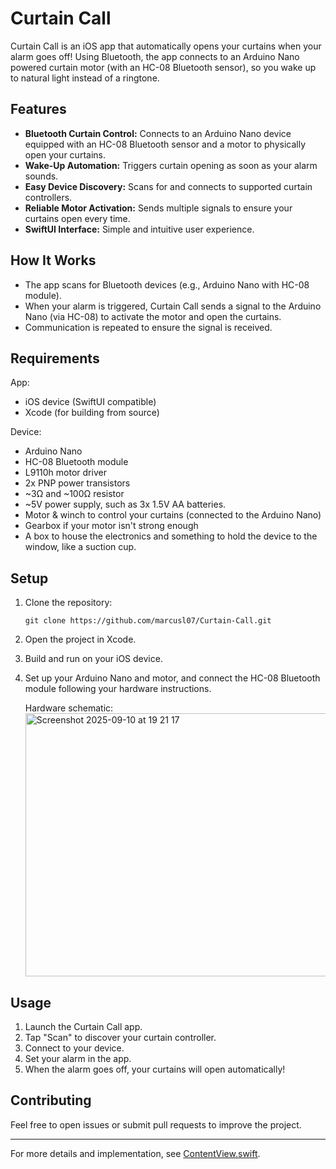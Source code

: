 # Curtain Call

Curtain Call is an iOS app that automatically opens your curtains when your alarm goes off! Using Bluetooth, the app connects to an Arduino Nano powered curtain motor (with an HC-08 Bluetooth sensor), so you wake up to natural light instead of a ringtone.

## Features

- **Bluetooth Curtain Control:** Connects to an Arduino Nano device equipped with an HC-08 Bluetooth sensor and a motor to physically open your curtains.
- **Wake-Up Automation:** Triggers curtain opening as soon as your alarm sounds.
- **Easy Device Discovery:** Scans for and connects to supported curtain controllers.
- **Reliable Motor Activation:** Sends multiple signals to ensure your curtains open every time.
- **SwiftUI Interface:** Simple and intuitive user experience.

## How It Works

- The app scans for Bluetooth devices (e.g., Arduino Nano with HC-08 module).
- When your alarm is triggered, Curtain Call sends a signal to the Arduino Nano (via HC-08) to activate the motor and open the curtains.
- Communication is repeated to ensure the signal is received.

## Requirements
App:
- iOS device (SwiftUI compatible)
- Xcode (for building from source)

Device:
- Arduino Nano
- HC-08 Bluetooth module
- L9110h motor driver
- 2x PNP power transistors
- ~3Ω and ~100Ω resistor
- ~5V power supply, such as 3x 1.5V AA batteries.
- Motor & winch to control your curtains (connected to the Arduino Nano)
- Gearbox if your motor isn't strong enough
- A box to house the electronics and something to hold the device to the window, like a suction cup.

## Setup

1. Clone the repository:
   ```
   git clone https://github.com/marcusl07/Curtain-Call.git
   ```
2. Open the project in Xcode.
3. Build and run on your iOS device.
4. Set up your Arduino Nano and motor, and connect the HC-08 Bluetooth module following your hardware instructions.

   Hardware schematic:
   <img width="590" height="421" alt="Screenshot 2025-09-10 at 19 21 17" src="https://github.com/user-attachments/assets/3a26d2e3-1b49-48e2-b7b1-b213584c0a56" />


## Usage

1. Launch the Curtain Call app.
2. Tap "Scan" to discover your curtain controller.
3. Connect to your device.
4. Set your alarm in the app.
5. When the alarm goes off, your curtains will open automatically!

## Contributing

Feel free to open issues or submit pull requests to improve the project.

---

For more details and implementation, see [ContentView.swift](https://github.com/marcusl07/Curtain-Call/blob/main/Curtain%20Call/Curtain%20Call/ContentView.swift).
